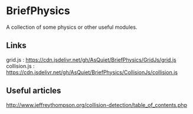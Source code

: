 # BriefPhysics
 A collection of some physics or other useful modules.

## Links
 grid.js : https://cdn.jsdelivr.net/gh/AsQuiet/BriefPhysics/GridJs/grid.js <br/>
 collision.js : https://cdn.jsdelivr.net/gh/AsQuiet/BriefPhysics/CollisionJs/collision.js
 
## Useful articles
 http://www.jeffreythompson.org/collision-detection/table_of_contents.php
